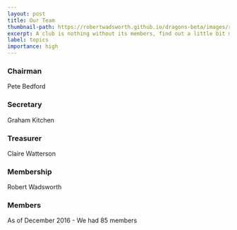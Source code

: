 ```yaml
---
layout: post
title: Our Team
thumbnail-path: https://robertwadsworth.github.io/dragons-beta/images/runnerFour.jpg
excerpt: A club is nothing without its members, find out a little bit more about who we are.
label: topics
importance: high
---
```


### Chairman
Pete Bedford

### Secretary
Graham Kitchen

### Treasurer
Claire Watterson

### Membership
Robert Wadsworth

### Members
As of December 2016 - We had 85 members
